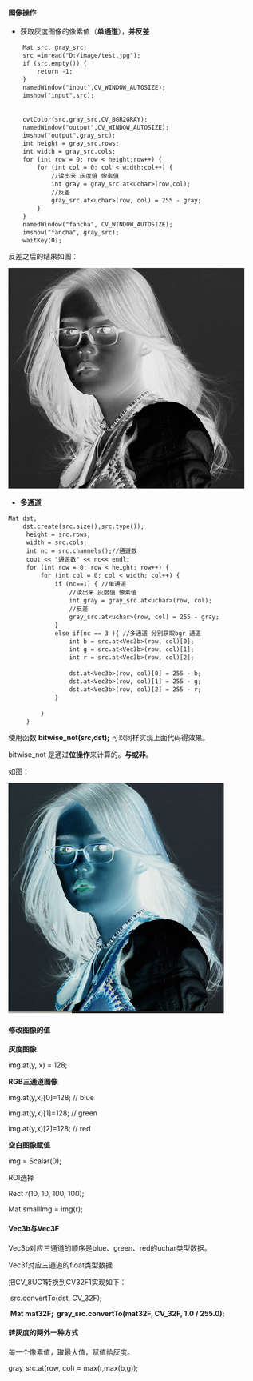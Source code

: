 #### 图像操作

- 获取灰度图像的像素值（**单通道**），**并反差**



```
	Mat src, gray_src;
	src =imread("D:/image/test.jpg");
	if (src.empty()) {
		return -1;
	}
	namedWindow("input",CV_WINDOW_AUTOSIZE);
	imshow("input",src);


	cvtColor(src,gray_src,CV_BGR2GRAY);
	namedWindow("output",CV_WINDOW_AUTOSIZE);
	imshow("output",gray_src);
	int height = gray_src.rows;
	int width = gray_src.cols;
	for (int row = 0; row < height;row++) {
		for (int col = 0; col < width;col++) {
			//读出来 灰度值 像素值
			int gray = gray_src.at<uchar>(row,col);
			//反差
			gray_src.at<uchar>(row, col) = 255 - gray;
		}
	}
	namedWindow("fancha", CV_WINDOW_AUTOSIZE);
	imshow("fancha", gray_src);
	waitKey(0);
```

反差之后的结果如图：

![](01.png)

- **多通道**

```
Mat dst;
	dst.create(src.size(),src.type());
	 height = src.rows;
	 width = src.cols;
	 int nc = src.channels();//通道数
	 cout << "通道数" << nc<< endl;
	 for (int row = 0; row < height; row++) {
		 for (int col = 0; col < width; col++) {
			 if (nc==1) { //单通道
				 //读出来 灰度值 像素值
				 int gray = gray_src.at<uchar>(row, col);
				 //反差
				 gray_src.at<uchar>(row, col) = 255 - gray;
			 }
			 else if(nc == 3 ){ //多通道 分别获取bgr 通道
				 int b = src.at<Vec3b>(row, col)[0];
				 int g = src.at<Vec3b>(row, col)[1];
				 int r = src.at<Vec3b>(row, col)[2];

				 dst.at<Vec3b>(row, col)[0] = 255 - b;
				 dst.at<Vec3b>(row, col)[1] = 255 - g;
				 dst.at<Vec3b>(row, col)[2] = 255 - r;
			 }
			
		 }
	 }
```



使用函数  **bitwise_not(src,dst);** 可以同样实现上面代码得效果。

bitwise_not 是通过**位操作**来计算的。**与或非**。

如图：

![](02.png)



#### 修改图像的值

**灰度图像**

img.at<uchar>(y, x) = 128;



**RGB三通道图像**

img.at<Vec3b>(y,x)[0]=128; // blue

img.at<Vec3b>(y,x)[1]=128; // green

img.at<Vec3b>(y,x)[2]=128; // red



**空白图像赋值**

img = Scalar(0);

ROI选择

Rect r(10, 10, 100, 100); 

Mat smallImg = img(r);

#### Vec3b与Vec3F 

Vec3b对应三通道的顺序是blue、green、red的uchar类型数据。

Vec3f对应三通道的float类型数据

把CV_8UC1转换到CV32F1实现如下：

​	src.convertTo(dst, CV_32F);

​	**Mat mat32F;
​	gray_src.convertTo(mat32F, CV_32F, 1.0 / 255.0);**	

#### 转灰度的两外一种方式

每一个像素值，取最大值，赋值给灰度。

 gray_src.at<uchar>(row, col) = max(r,max(b,g));















